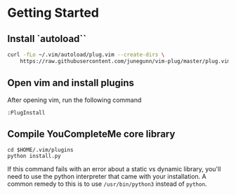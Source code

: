 # Getting Started

## Install `autoload``

```bash
curl -fLo ~/.vim/autoload/plug.vim --create-dirs \
    https://raw.githubusercontent.com/junegunn/vim-plug/master/plug.vim
```

## Open vim and install plugins

After opening vim, run the following command

```
:PlugInstall
```

## Compile YouCompleteMe core library

```
cd $HOME/.vim/plugins
python install.py
```

If this command fails with an error about a static vs dynamic library, you'll need to use
the python interpreter that came with your installation. A common remedy to this is to
use `/usr/bin/python3` instead of `python`.

